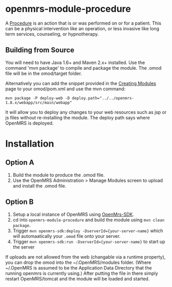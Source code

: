 openmrs-module-procedure
=================================

A [Procedure](https://www.hl7.org/fhir/procedure.html) is an action that is or was performed on or for a patient. This can be a physical intervention like an operation, or less invasive like long term services, counseling, or hypnotherapy.

Building from Source
--------------------
You will need to have Java 1.6+ and Maven 2.x+ installed.  Use the command 'mvn package' to 
compile and package the module.  The .omod file will be in the omod/target folder.

Alternatively you can add the snippet provided in the [Creating Modules](https://wiki.openmrs.org/x/cAEr) page to your 
omod/pom.xml and use the mvn command:

    mvn package -P deploy-web -D deploy.path="../../openmrs-1.8.x/webapp/src/main/webapp"

It will allow you to deploy any changes to your web 
resources such as jsp or js files without re-installing the module. The deploy path says 
where OpenMRS is deployed.

Installation
============

Option A
--------
1. Build the module to produce the .omod file.
2. Use the OpenMRS Administration > Manage Modules screen to upload and install the .omod file.

Option B
--------
1. Setup a local instance of OpenMRS using [OpenMrs-SDK](https://wiki.openmrs.org/display/docs/OpenMRS+SDK).
2. cd into `openmrs-module-procedure` and build the module using `mvn clean package`.
3. Trigger `mvn openmrs-sdk:deploy -DserverId={your-server-name}` which will automaatically your `.omod` file onto your server.
4. Trigger `mvn openmrs-sdk:run -DserverId={your-server-name}` to start up the server

If uploads are not allowed from the web (changable via a runtime property), you can drop the omod
into the ~/.OpenMRS/modules folder.  (Where ~/.OpenMRS is assumed to be the Application 
Data Directory that the running openmrs is currently using.)  After putting the file in there 
simply restart OpenMRS/tomcat and the module will be loaded and started.
